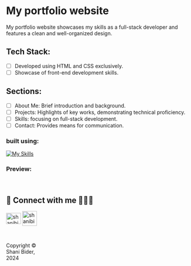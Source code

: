 # My portfolio website

My portfolio website showcases my skills as a full-stack developer and features a clean and well-organized design.

## Tech Stack:
- [ ] Developed using HTML and CSS exclusively.
- [ ] Showcase of front-end development skills.

## Sections:
- [ ] About Me: Brief introduction and background.
- [ ] Projects: Highlights of key works, demonstrating technical proficiency.
- [ ] Skills: focusing on full-stack development.
- [ ] Contact: Provides means for communication.

### built using:
[![My Skills](https://skillicons.dev/icons?i=html,css)](https://skillicons.dev)



### Preview:



<br>

## 🔗 Connect with me 👩‍💻😊
<p align="left">
<a href="https://linkedin.com/in/shanibider" target="blank"><img align="center" src="https://raw.githubusercontent.com/rahuldkjain/github-profile-readme-generator/master/src/images/icons/Social/linked-in-alt.svg" alt="shanibider" height="30" width="40" /></a>
<a style="margin-left: 145x;" href="mailto:shanibider@gmail.com"><img align="center" src="https://img.icons8.com/ios-glyphs/30/000000/new-post.png" alt="shanibider@gmail.com" height="40" width="40" /></a>
</p>

<br>



<footer>
<p style="float:left; width: 20%;">
Copyright © Shani Bider, 2024
</p>
</footer>
